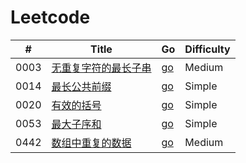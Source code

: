 # Leetcode
| # | Title | Go | Difficulty |
|---| ----- | -- | ---------- |
|0003|[无重复字符的最长子串](https://leetcode-cn.com/problems/longest-substring-without-repeating-characters/)|[go](./string/3.lengthOfLongestSubstring.go)|Medium| 
|0014|[最长公共前缀](https://leetcode-cn.com/problems/longest-common-prefix/)|[go](./string/14.longestCommonPrefix.go)|Simple|
|0020|[有效的括号](https://leetcode-cn.com/problems/valid-parentheses/)|[go](./string/20.isValid.go)|Simple|
|0053|[最大子序和](https://leetcode-cn.com/problems/maximum-subarray/)|[go](./array/53.maxSubArray.go)|Simple|
|0442|[数组中重复的数据](https://leetcode-cn.com/problems/find-all-duplicates-in-an-array/)|[go](./array/442.findDuplicates.go)|Medium|
